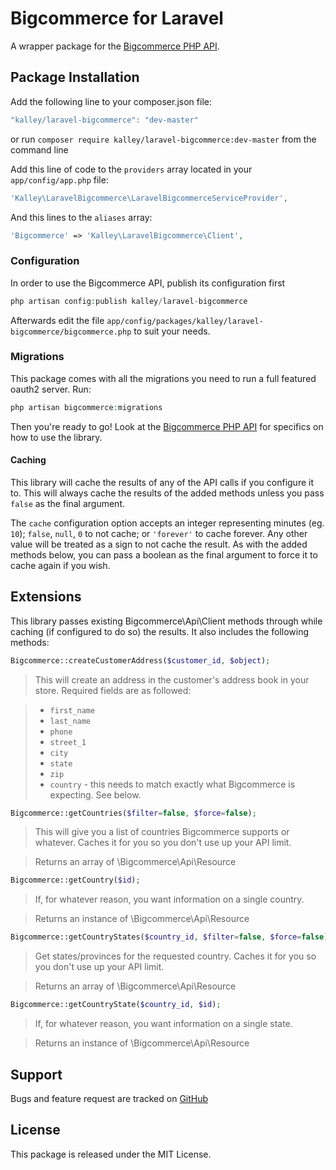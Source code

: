 # Bigcommerce for Laravel

A wrapper package for the [Bigcommerce PHP API](https://github.com/bigcommerce/bigcommerce-api-php).

## Package Installation

Add the following line to your composer.json file:

```javascript
"kalley/laravel-bigcommerce": "dev-master"
```

or run `composer require kalley/laravel-bigcommerce:dev-master` from the command line

Add this line of code to the ```providers``` array located in your ```app/config/app.php``` file:
```php
'Kalley\LaravelBigcommerce\LaravelBigcommerceServiceProvider',
```

And this lines to the ```aliases``` array:
```php
'Bigcommerce' => 'Kalley\LaravelBigcommerce\Client',
```

### Configuration

In order to use the Bigcommerce API, publish its configuration first

```php
php artisan config:publish kalley/laravel-bigcommerce
```

Afterwards edit the file ```app/config/packages/kalley/laravel-bigcommerce/bigcommerce.php``` to suit your needs.

### Migrations

This package comes with all the migrations you need to run a full featured oauth2 server. Run:

```php
php artisan bigcommerce:migrations
```

Then you're ready to go! Look at the [Bigcommerce PHP API](https://github.com/bigcommerce/bigcommerce-api-php) for specifics on how to use the library.

#### Caching

This library will cache the results of any of the API calls if you configure it to. This will always cache the results of the added methods unless you pass `false` as the final argument.

The `cache` configuration option accepts an integer representing minutes (eg. `10`); `false`, `null`, `0` to not cache; or `'forever'` to cache forever. Any other value will be treated as a sign to not cache the result. As with the added methods below, you can pass a boolean as the final argument to force it to cache again if you wish.

## Extensions

This library passes existing Bigcommerce\Api\Client methods through while caching (if configured to do so) the results. It also includes the following methods:

```php
Bigcommerce::createCustomerAddress($customer_id, $object);
```

> This will create an address in the customer's address book in your store. Required fields are as followed:

> *   `first_name`
> *   `last_name`
> *   `phone`
> *   `street_1`
> *   `city`
> *   `state`
> *   `zip`
> *   `country` - this needs to match exactly what Bigcommerce is expecting. See below.

```php
Bigcommerce::getCountries($filter=false, $force=false);
```

> This will give you a list of countries Bigcommerce supports or whatever. Caches it for you so you don't use up your API limit.

> Returns an array of \Bigcommerce\Api\Resource

```php
Bigcommerce::getCountry($id);
```

> If, for whatever reason, you want information on a single country.

> Returns an instance of \Bigcommerce\Api\Resource

```php
Bigcommerce::getCountryStates($country_id, $filter=false, $force=false);
```

> Get states/provinces for the requested country. Caches it for you so you don't use up your API limit.

> Returns an array of \Bigcommerce\Api\Resource

```php
Bigcommerce::getCountryState($country_id, $id);
```

> If, for whatever reason, you want information on a single state.

> Returns an instance of \Bigcommerce\Api\Resource

## Support

Bugs and feature request are tracked on [GitHub](https://github.com/kalley/laravel-bigcommerce/issues)

## License

This package is released under the MIT License.
